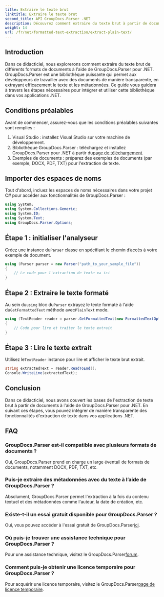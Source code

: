 ```yaml
---
title: Extraire le texte brut
linktitle: Extraire le texte brut
second_title: API GroupDocs.Parser .NET
description: Découvrez comment extraire du texte brut à partir de documents à l'aide de GroupDocs.Parser pour .NET. Étapes simples pour intégrer l’extraction de texte dans vos applications.
weight: 14
url: /fr/net/formatted-text-extraction/extract-plain-text/
---
```

## Introduction
Dans ce didacticiel, nous explorerons comment extraire du texte brut de différents formats de documents à l'aide de GroupDocs.Parser pour .NET. GroupDocs.Parser est une bibliothèque puissante qui permet aux développeurs de travailler avec des documents de manière transparente, en extrayant efficacement le texte et les métadonnées. Ce guide vous guidera à travers les étapes nécessaires pour intégrer et utiliser cette bibliothèque dans vos applications .NET.
## Conditions préalables
Avant de commencer, assurez-vous que les conditions préalables suivantes sont remplies :
1. Visual Studio : installez Visual Studio sur votre machine de développement.
2.  Bibliothèque GroupDocs.Parser : téléchargez et installez GroupDocs.Parser pour .NET à partir du[page de téléchargement](https://releases.groupdocs.com/parser/net/).
3. Exemples de documents : préparez des exemples de documents (par exemple, DOCX, PDF, TXT) pour l'extraction de texte.

## Importer des espaces de noms
Tout d'abord, incluez les espaces de noms nécessaires dans votre projet C# pour accéder aux fonctionnalités de GroupDocs.Parser :
```csharp
using System;
using System.Collections.Generic;
using System.IO;
using System.Text;
using GroupDocs.Parser.Options;
```
## Étape 1 : initialiser l'analyseur
 Créez une instance du`Parser` classe en spécifiant le chemin d’accès à votre exemple de document.
```csharp
using (Parser parser = new Parser("path_to_your_sample_file"))
{
    // Le code pour l'extraction de texte va ici
}
```
## Étape 2 : Extraire le texte formaté
 Au sein du`using` bloc du`Parser` extrayez le texte formaté à l'aide du`GetFormattedText` méthode avec`PlainText` mode.
```csharp
using (TextReader reader = parser.GetFormattedText(new FormattedTextOptions(FormattedTextMode.PlainText)))
{
    // Code pour lire et traiter le texte extrait
}
```
## Étape 3 : Lire le texte extrait
 Utilisez le`TextReader` instance pour lire et afficher le texte brut extrait.
```csharp
string extractedText = reader.ReadToEnd();
Console.WriteLine(extractedText);
```

## Conclusion
Dans ce didacticiel, nous avons couvert les bases de l'extraction de texte brut à partir de documents à l'aide de GroupDocs.Parser pour .NET. En suivant ces étapes, vous pouvez intégrer de manière transparente des fonctionnalités d'extraction de texte dans vos applications .NET.

## FAQ
### GroupDocs.Parser est-il compatible avec plusieurs formats de documents ?
Oui, GroupDocs.Parser prend en charge un large éventail de formats de documents, notamment DOCX, PDF, TXT, etc.
### Puis-je extraire des métadonnées avec du texte à l’aide de GroupDocs.Parser ?
Absolument, GroupDocs.Parser permet l'extraction à la fois du contenu textuel et des métadonnées comme l'auteur, la date de création, etc.
### Existe-t-il un essai gratuit disponible pour GroupDocs.Parser ?
 Oui, vous pouvez accéder à l'essai gratuit de GroupDocs.Parser[ici](https://releases.groupdocs.com/).
### Où puis-je trouver une assistance technique pour GroupDocs.Parser ?
 Pour une assistance technique, visitez le GroupDocs.Parser[forum](https://forum.groupdocs.com/c/parser/17).
### Comment puis-je obtenir une licence temporaire pour GroupDocs.Parser ?
 Pour acquérir une licence temporaire, visitez le GroupDocs.Parser[page de licence temporaire](https://purchase.groupdocs.com/temporary-license/).